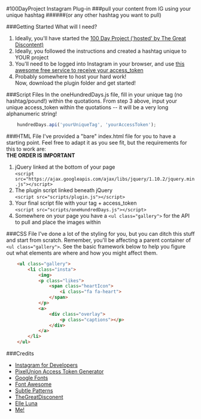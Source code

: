 #100DayProject Instagram Plug-in
###pull your content from IG using your unique hashtag
######(or any other hashtag you want to pull)

###Getting Started
What will I need?  
1. Ideally, you'll have started the [100 Day Project ('hosted' by The Great Discontent)](https://thegreatdiscontent.com/100days)  
2. Ideally, you followed the instructions and created a hashtag unique to YOUR project  
3. You'll need to be logged into Instagram in your browser, and use [this awesome free service to receive your access_token](http://instagram.pixelunion.net/)  
4. Probably somewhere to host your hard work!  
Now, download the plugin folder and get started!

###Script Files
In the oneHundredDays.js file, fill in your unique tag (no hashtag/pound!) within the quotations. From step 3 above, input your unique access_token within the quotations -- it will be a very long alphanumeric string!
```javascript
	hundredDays.api('yourUniqueTag', 'yourAccessToken');
```

###HTML File
I've provided a "bare" index.html file for you to have a starting point. Feel free to adapt it as you see fit, but the requirements for this to work are:  
**THE ORDER IS IMPORTANT**  

1. jQuery linked at the bottom of your page   
`<script src="https://ajax.googleapis.com/ajax/libs/jquery/1.10.2/jquery.min.js"></script>`   
2. The plugin script linked beneath jQuery   
`<script src="scripts/plugin.js"></script>`  
3. Your final script file with your tag + access_token  
`<script src="scripts/oneHundredDays.js"></script>`  
4. Somewhere on your page you have a `<ul class="gallery">` for the API to pull and place the images within

###CSS File
I've done a lot of the styling for you, but you can ditch this stuff and start from scratch. Remember, you'll be affecting a parent container of `<ul class="gallery">`. See the basic framework below to help you figure out what elements are where and how you might affect them.

```html
	<ul class="gallery">
		<li class="insta">
			<img>
			<p class="likes">
				<span class="heartIcon">
					<i class="fa fa-heart">
				</span>
			</p>
			<a>
				<div class="overlay">
					<p class="captions"></p>
				</div>	
			</a>
		</li>
	</ul>
```

###Credits
- [Instagram for Developers](https://instagram.com/developer/)
- [PixelUnion Access Token Generator](http://instagram.pixelunion.net/)
- [Google Fonts](https://www.google.com/fonts)
- [Font Awesome](http://fortawesome.github.io/Font-Awesome/)
- [Subtle Patterns](http://subtlepatterns.com/ps-neutral/)
- [TheGreatDisconent](https://thegreatdiscontent.com/100days)
- [Elle Luna](http://elleluna.com/)
- [Me!](http://kse.ninja)